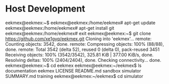 Host Development
==

eekmex@eekmex:~$ 
eekmex@eekmex:/home/eekmex# apt-get update
eekmex@eekmex:/home/eekmex# apt-get install git
eekmex@eekmex:/home/eekmex# exit
eekmex@eekmex:~$ git clone https://github.com/xe1gyq/eekmex.git
Cloning into 'eekmex'...
remote: Counting objects: 3542, done.
remote: Compressing objects: 100% (88/88), done.
remote: Total 3542 (delta 52), reused 0 (delta 0), pack-reused 3451
Receiving objects: 100% (3542/3542), 325.81 KiB | 377.00 KiB/s, done.
Resolving deltas: 100% (2404/2404), done.
Checking connectivity... done.
eekmex@eekmex:~$ cd eekmex
eekmex@eekmex:~/eekmex$ ls
documentation  eekmex  LICENSE  README.md  sandbox  simulator  SUMMARY.md  training
eekmex@eekmex:~/eekmex$ cd simulator



